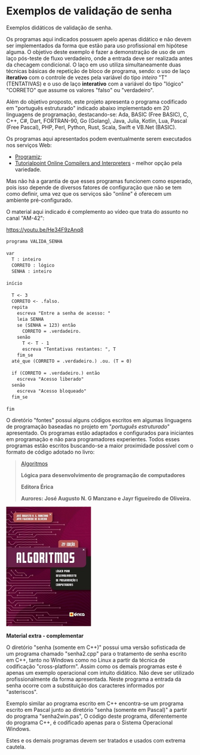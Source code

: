 # Exemplos de validação de senha
Exemplos didáticos de validação de senha.

Os programas aqui indicados possuem apelo apenas didático e não devem ser implementados da forma que estão para uso profissional em hipótese alguma. O objetivo deste exemplo é fazer a demonstração de uso de um laço pós-teste de fluxo verdadeiro, onde a entrada deve ser realizada antes da checagem condicional. O laço em uso utiliza simultaneamente duas técnicas básicas de repetição de bloco de programa, sendo: o uso de laço **iterativo** com o controle de vezes pela variável do tipo *inteiro* "T" (TENTATIVAS) e o uso de laço **interativo** com a variável do tipo "lógico" "CORRETO" que assume os valores "falso" ou "verdadeiro".

Além do objetivo proposto, este projeto apresenta o programa codificado em "português estruturado" indicado abaixo implementado em 20 linguagens de programação, destacando-se: Ada, BASIC (Free BASIC), C, C++, C#, Dart, FORTRAN-90, Go (Golang), Java, Julia, Kotlin, Lua, Pascal (Free Pascal), PHP, Perl, Python, Rust, Scala, Swift e VB.Net (BASIC).

Os programas aqui apresentados podem eventualmente serem executados nos serviços Web:

- [Programiz](https://www.programiz.com/cpp-programming/online-compiler/);
- [Tutorialpoint Online Compilers and Interpreters](https://www.tutorialspoint.com/codingground.htm) - melhor opção pela variedade.

Mas não há a garantia de que esses programas funcionem como esperado, pois isso depende de diversos fatores de configuração que não se tem como definir, uma vez que os serviços são "online" é oferecem um ambiente pré-configurado.

O material aqui indicado é complemento ao vídeo que trata do assunto no canal "AM-42":

https://youtu.be/He34F9zAnq8

```
programa VALIDA_SENHA

var
  T : inteiro
  CORRETO : lógico
  SENHA : inteiro

início

  T <- 3
  CORRETO <- .falso.
  repita
    escreva "Entre a senha de acesso: "
    leia SENHA
    se (SENHA = 123) então
      CORRETO = .verdadeiro.
    senão
      T <- T - 1
      escreva "Tentativas restantes: ", T
    fim_se
  até_que (CORRETO = .verdadeiro.) .ou. (T = 0)
  
  if (CORRETO = .verdadeiro.) então
    escreva "Acesso liberado"
  senão
    escreva "Acesso bloqueado"
  fim_se
  
fim
```

O diretório "fontes" possui alguns códigos escritos em algumas linguagens de programação baseadas no projeto em "*português estruturado*" apresentado. Os programas estão adaptados e configurados para iniciantes em programação e não para programadores experientes. Todos esses programas estão escritos buscando-se a maior proximidade possível com o formato de código adotado no livro:

> [Algoritmos](https://www.editoraerica.com.br/algoritmos-logica-para-desenvolvimento-de-programacao-de-computadores/p)
> 
> **Lógica para desenvolvimento de programação de computadores**
> 
> **Editora Érica**
> 
> **Aurores: José Augusto N. G Manzano e Jayr figueiredo de Oliveira.**

![Capa livro](https://github.com/J-AugustoManzano/senha/blob/main/capa.jpg)

**Material extra - complementar**

O diretório "senha (somente em C++)" possui uma versão sofisticada de um programa chamado "senha2.cpp" para o tratamento de senha escrito em C++, tanto no Windows como no Linux a partir da técnica de codificação "cross-platform". Assim como os demais programas este é apenas um exemplo operacional com intuito didático. Não deve ser utilizado profissionalmente da forma apresentada. Neste programa a entrada da senha ocorre com a substituição dos caracteres informados por "asteriscos". 

Exemplo similar ao programa escrito em C++ encontra-se um programa escrito em Pascal junto ao diretório "senha (somente em Pascal)" a partir do programa "senha2win.pas", O código deste programa, diferentemente do programa C++, é codificado apenas para o Sistema Operacional Windows.

Estes e os demais programas devem ser tratados e usados com extrema cautela.
